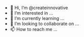 - 👋 Hi, I’m @createinnovative
- 👀 I’m interested in ...
- 🌱 I’m currently learning ...
- 💞️ I’m looking to collaborate on ...
- 📫 How to reach me ...

<!---
createinnovative/createinnovative is a ✨ special ✨ repository because its `README.md` (this file) appears on your GitHub profile.
You can click the Preview link to take a look at your changes.
--->
